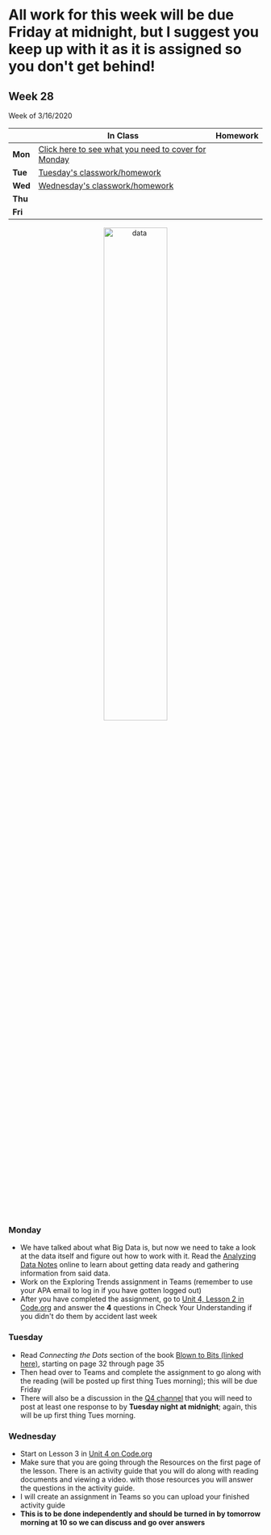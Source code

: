 <meta http-equiv="refresh" content="300"/>

# All work for this week will be due Friday at midnight, but I suggest you keep up with it as it is assigned so you don't get behind!

## Week 28  
Week of 3/16/2020  

  |       |In Class               |Homework   |
  |-------|---------              |---------  |
  |**Mon**|[Click here to see what you need to cover for Monday](/ap/weeks/week28/#monday) | |
  |**Tue**|[Tuesday's classwork/homework](/ap/weeks/week28/#tuesday) | |
  |**Wed**|[Wednesday's classwork/homework](/ap/weeks/week28/#wednesday) | |
  |**Thu**| | |
  |**Fri**| | |

<div style="text-align:center">
<img src="https://encrypted-tbn0.gstatic.com/images?q=tbn%3AANd9GcTRQ6tvPfhMTRjt6_-3GMc3P59wsZyahoEbMMuM3o0kkpQlk9jP" alt="data" width="50%">
</div>

### Monday  
* We have talked about what Big Data is, but now we need to take a look at the data itself and figure out how to work with it. Read the [Analyzing Data Notes](/ap/curriculum/data_science/analyzing_data/notes/) online to learn about getting data ready and gathering information from said data.
* Work on the Exploring Trends assignment in Teams (remember to use your APA email to log in if you have gotten logged out)
* After you have completed the assignment, go to [Unit 4, Lesson 2 in Code.org](https://studio.code.org/s/csp4-2019/stage/2/puzzle/1?section_id=2525239) and answer the **4** questions in Check Your Understanding if you didn't do them by accident last week

### Tuesday  
* Read *Connecting the Dots* section of the book [Blown to Bits (linked here)](http://www.bitsbook.com/wp-content/uploads/2008/12/B2B_3.pdf), starting on page 32 through page 35
* Then head over to Teams and complete the assignment to go along with the reading (will be posted up first thing Tues morning); this will be due Friday
* There will also be a discussion in the [Q4 channel](https://teams.microsoft.com/l/channel/19%3a73fa7b85ae134551873abf47c88be3a4%40thread.skype/Q4%2520-%2520Data%2520Science%2520and%2520Impact%2520of%2520Computing?groupId=d53e228c-3a1a-4789-b122-bf4cbeee01f5&tenantId=bb0d39a7-51ab-4b2a-b2a5-2892b0361a99) that you will need to post at least one response to by **Tuesday night at midnight**; again, this will be up first thing Tues morning.

### Wednesday  
* Start on Lesson 3 in [Unit 4 on Code.org](https://studio.code.org/s/csp4-2019?section_id=2525239)
* Make sure that you are going through the Resources on the first page of the lesson. There is an activity guide that you will do along with reading documents and viewing a video. with those resources you will answer the questions in the activity guide. 
* I will create an assignment in Teams so you can upload your finished activity guide
* **This is to be done independently and should be turned in by tomorrow morning at 10 so we can discuss and go over answers**
